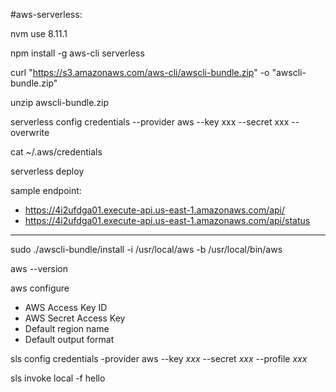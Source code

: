 #aws-serverless:

nvm use 8.11.1

npm install -g aws-cli serverless


curl "https://s3.amazonaws.com/aws-cli/awscli-bundle.zip" -o "awscli-bundle.zip"

unzip awscli-bundle.zip

serverless config credentials --provider aws --key xxx --secret xxx --overwrite

cat ~/.aws/credentials

serverless deploy

sample endpoint: 
- https://4i2ufdga01.execute-api.us-east-1.amazonaws.com/api/
- https://4i2ufdga01.execute-api.us-east-1.amazonaws.com/api/status


----------
sudo ./awscli-bundle/install -i /usr/local/aws -b /usr/local/bin/aws

aws --version

aws configure
- AWS Access Key ID
- AWS Secret Access Key
- Default region name
- Default output format

sls config credentials -provider aws --key _xxx_ --secret _xxx_ --profile _xxx_

sls invoke local -f hello


